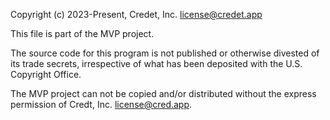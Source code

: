 Copyright (c) 2023-Present, Credet, Inc. license@credet.app

This file is part of the MVP project.

The source code for this program is not published or otherwise
divested of its trade secrets, irrespective of what has been
deposited with the U.S. Copyright Office.

The MVP project can not be copied and/or distributed without the express
permission of Credt, Inc. license@cred.app.
